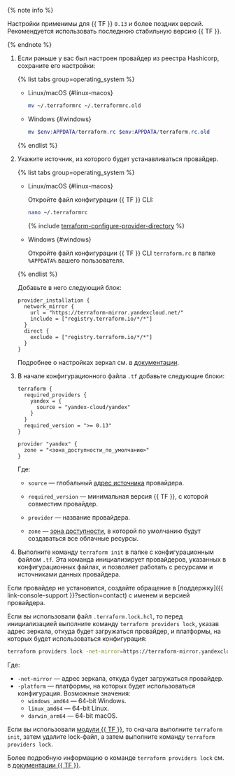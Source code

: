 {% note info %}

Настройки применимы для {{ TF }} `0.13` и более поздних версий. Рекомендуется использовать последнюю стабильную версию {{ TF }}.

{% endnote %}


1. Если раньше у вас был настроен провайдер из реестра Hashicorp, сохраните его настройки:

   {% list tabs group=operating_system %}

   - Linux/macOS {#linux-macos}

     ```bash
     mv ~/.terraformrc ~/.terraformrc.old
     ```

   - Windows {#windows}

     ```powershell
     mv $env:APPDATA/terraform.rc $env:APPDATA/terraform.rc.old
     ```

   {% endlist %}

1. Укажите источник, из которого будет устанавливаться провайдер.

   {% list tabs group=operating_system %}

   - Linux/macOS {#linux-macos}

     Откройте файл конфигурации {{ TF }} CLI:

     ```bash
     nano ~/.terraformrc
     ```

     {% include [terraform-configure-provider-directory](terraform-configure-provider-directory.md) %}

   - Windows {#windows}

     Откройте файл конфигурации {{ TF }} CLI `terraform.rc` в папке `%APPDATA%` вашего пользователя.

   {% endlist %}

   Добавьте в него следующий блок:

   ```hcl
   provider_installation {
     network_mirror {
       url = "https://terraform-mirror.yandexcloud.net/"
       include = ["registry.terraform.io/*/*"]
     }
     direct {
       exclude = ["registry.terraform.io/*/*"]
     }
   }
   ```

   Подробнее о настройках зеркал см. в [документации](https://www.terraform.io/cli/config/config-file#explicit-installation-method-configuration).


1. В начале конфигурационного файла `.tf` добавьте следующие блоки:

   
   ```hcl
   terraform {
     required_providers {
       yandex = {
         source = "yandex-cloud/yandex"
       }
     }
     required_version = ">= 0.13"
   }

   provider "yandex" {
     zone = "<зона_доступности_по_умолчанию>"
   }
   ```



   Где:
   * `source` — глобальный [адрес источника](https://www.terraform.io/docs/language/providers/requirements.html#source-addresses) провайдера.
   * `required_version` — минимальная версия {{ TF }}, с которой совместим провайдер.
   * `provider` — название провайдера.


   * `zone` — [зона доступности](../overview/concepts/geo-scope.md), в которой по умолчанию будут создаваться все облачные ресурсы.
1. Выполните команду `terraform init` в папке с конфигурационным файлом `.tf`. Эта команда инициализирует провайдеров, указанных в конфигурационных файлах, и позволяет работать с ресурсами и источниками данных провайдера.

Если провайдер не установился, создайте обращение в [поддержку]({{ link-console-support }}?section=contact) с именем и версией провайдера.


Если вы использовали файл `.terraform.lock.hcl`, то перед инициализацией выполните команду `terraform providers lock`, указав адрес зеркала, откуда будет загружаться провайдер, и платформы, на которых будет использоваться конфигурация:

```bash
terraform providers lock -net-mirror=https://terraform-mirror.yandexcloud.net -platform=<название_платформы_1> -platform=<название_платформы_2> yandex-cloud/yandex
```

Где:

* `-net-mirror` — адрес зеркала, откуда будет загружаться провайдер.
* `-platform` — платформы, на которых будет использоваться конфигурация. Возможные значения:
  * `windows_amd64` — 64-bit Windows.
  * `linux_amd64` — 64-bit Linux.
  * `darwin_arm64` — 64-bit macOS.

Если вы использовали [модули {{ TF }}](../tutorials/infrastructure-management/terraform-modules.md), то сначала выполните `terraform init`, затем удалите lock-файл, а затем выполните команду `terraform providers lock`.

Более подробную информацию о команде `terraform providers lock` см. в [документации {{ TF }}](https://developer.hashicorp.com/terraform/cli/commands/providers/lock).

